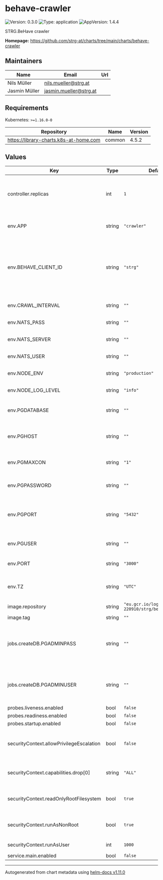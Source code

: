 # behave-crawler

![Version: 0.3.0](https://img.shields.io/badge/Version-0.3.0-informational?style=flat-square) ![Type: application](https://img.shields.io/badge/Type-application-informational?style=flat-square) ![AppVersion: 1.4.4](https://img.shields.io/badge/AppVersion-1.4.4-informational?style=flat-square)

STRG.BeHave crawler

**Homepage:** <https://github.com/strg-at/charts/tree/main/charts/behave-crawler>

## Maintainers

| Name | Email | Url |
| ---- | ------ | --- |
| Nils Müller | <nils.mueller@strg.at> |  |
| Jasmin Müller | <jasmin.mueller@strg.at> |  |

## Requirements

Kubernetes: `>=1.16.0-0`

| Repository | Name | Version |
|------------|------|---------|
| https://library-charts.k8s-at-home.com | common | 4.5.2 |

## Values

| Key | Type | Default | Description |
|-----|------|---------|-------------|
| controller.replicas | int | `1` | Number of desired pods. Only one instance needed. |
| env.APP | string | `"crawler"` | The app usage (crawler or blacklist) |
| env.BEHAVE_CLIENT_ID | string | `"strg"` | beHave client id used as logging reference aswel as for NATS message routing |
| env.CRAWL_INTERVAL | string | `""` | The crawl interval in days |
| env.NATS_PASS | string | `""` | The nats password |
| env.NATS_SERVER | string | `""` | The nats server address |
| env.NATS_USER | string | `""` | The nats user |
| env.NODE_ENV | string | `"production"` | The default node environment |
| env.NODE_LOG_LEVEL | string | `"info"` | The node log level |
| env.PGDATABASE | string | `""` | The postgres database name |
| env.PGHOST | string | `""` | The postgres host ip or FQDN |
| env.PGMAXCON | string | `"1"` | The postgres number of connections |
| env.PGPASSWORD | string | `""` | The postgres password |
| env.PGPORT | string | `"5432"` | The postgres port to connect default to 5432 |
| env.PGUSER | string | `""` | The postgres user |
| env.PORT | string | `"3000"` | The node application port |
| env.TZ | string | `"UTC"` | The timezone in the container |
| image.repository | string | `"eu.gcr.io/logical-sled-220910/strg/behave/crawler"` | image repository |
| image.tag | string | `""` | image tag |
| jobs.createDB.PGADMINPASS | string | `""` | The postgres admin password to setup the database - must be set! |
| jobs.createDB.PGADMINUSER | string | `""` | The postgres admin user to setup the database - must be set! |
| probes.liveness.enabled | bool | `false` |  |
| probes.readiness.enabled | bool | `false` |  |
| probes.startup.enabled | bool | `false` |  |
| securityContext.allowPrivilegeEscalation | bool | `false` | do not allow privilege escalation for security reasons |
| securityContext.capabilities.drop[0] | string | `"ALL"` | drop all privileges as we dont need them |
| securityContext.readOnlyRootFilesystem | bool | `true` | set root fs to read only for security reasons |
| securityContext.runAsNonRoot | bool | `true` | do not run as root for security reasons |
| securityContext.runAsUser | int | `1000` | run as user with <id> |
| service.main.enabled | bool | `false` |  |

----------------------------------------------
Autogenerated from chart metadata using [helm-docs v1.11.0](https://github.com/norwoodj/helm-docs/releases/v1.11.0)
